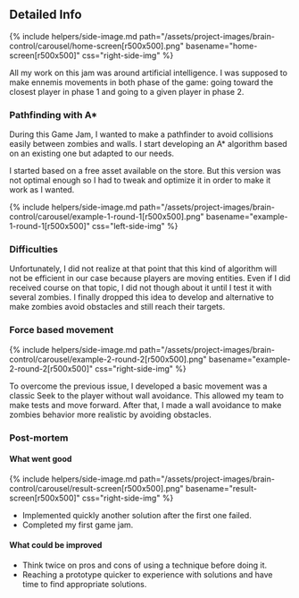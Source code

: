 <!--- Grégoire Boiron <gregoire.boiron@gmail.com> --->
<!--- Copyright (c) 2018-2019 Grégoire Boiron  All Rights Reserved. --->

Detailed Info
--------------------
{% include helpers/side-image.md path="/assets/project-images/brain-control/carousel/home-screen[r500x500].png" basename="home-screen[r500x500]" css="right-side-img" %}

All my work on this jam was around artificial intelligence. I was supposed to make ennemis movements in both phase of the game: going toward the closest player in phase 1 and going to a given player in phase 2.

### Pathfinding with A*
During this Game Jam, I wanted to make a pathfinder to avoid collisions easily between zombies and walls. I start developing an A* algorithm based on an existing one but adapted to our needs. 

I started based on a free asset available on the store. But this version was not optimal enough so I had to tweak and optimize it in order to make it work as I wanted.

{% include helpers/side-image.md path="/assets/project-images/brain-control/carousel/example-1-round-1[r500x500].png" basename="example-1-round-1[r500x500]" css="left-side-img" %}

### Difficulties
Unfortunately, I did not realize at that point that this kind of algorithm will not be efficient in our case because players are moving entities. Even if I did received course on that topic, I did not though about it until I test it with several zombies. I finally dropped this idea to develop and alternative to make zombies avoid obstacles and still reach their targets.

### Force based movement
{% include helpers/side-image.md path="/assets/project-images/brain-control/carousel/example-2-round-2[r500x500].png" basename="example-2-round-2[r500x500]" css="right-side-img" %}

To overcome the previous issue, I developed a basic movement was a classic Seek to the player without wall avoidance. This allowed my team to make tests and move forward. After that, I made a wall avoidance to make zombies behavior more realistic by avoiding obstacles.

### Post-mortem
#### What went good
{% include helpers/side-image.md path="/assets/project-images/brain-control/carousel/result-screen[r500x500].png" basename="result-screen[r500x500]" css="right-side-img" %}

- Implemented quickly another solution after the first one failed.
- Completed my first game jam.

#### What could be improved
- Think twice on pros and cons of using a technique before doing it.
- Reaching a prototype quicker to experience with solutions and have time to find appropriate solutions. 
